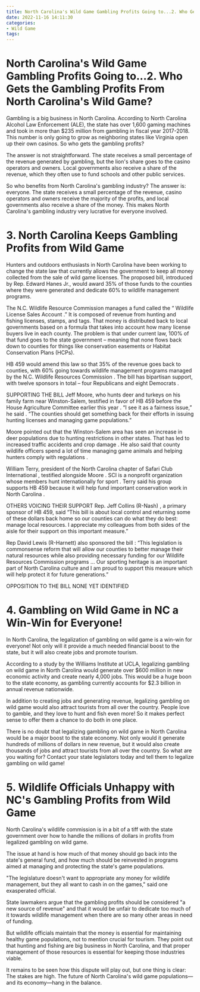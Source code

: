 ```yaml
---
title: North Carolina's Wild Game Gambling Profits Going to...2. Who Gets the Gambling Profits From North Carolina's Wild Game
date: 2022-11-16 14:11:30
categories:
- Wild Game
tags:
---
```



#  North Carolina's Wild Game Gambling Profits Going to...2. Who Gets the Gambling Profits From North Carolina's Wild Game?

Gambling is a big business in North Carolina. According to North Carolina Alcohol Law Enforcement (ALE), the state has over 1,600 gaming machines and took in more than $235 million from gambling in fiscal year 2017-2018. This number is only going to grow as neighboring states like Virginia open up their own casinos. So who gets the gambling profits?

The answer is not straightforward. The state receives a small percentage of the revenue generated by gambling, but the lion's share goes to the casino operators and owners. Local governments also receive a share of the revenue, which they often use to fund schools and other public services.

So who benefits from North Carolina's gambling industry? The answer is: everyone. The state receives a small percentage of the revenue, casino operators and owners receive the majority of the profits, and local governments also receive a share of the money. This makes North Carolina's gambling industry very lucrative for everyone involved.

# 3. North Carolina Keeps Gambling Profits from Wild Game 

Hunters and outdoors enthusiasts in North Carolina have been working to change the state law that currently allows the government to keep all money collected from the sale of wild game licenses. The proposed bill, introduced by Rep. Edward Hanes Jr., would award 35% of those funds to the counties where they were generated and dedicate 60% to wildlife management programs.

The N.C. Wildlife Resource Commission manages a fund called the “ Wildlife License Sales Account .” It is composed of revenue from hunting and fishing licenses, stamps, and tags. That money is distributed back to local governments based on a formula that takes into account how many license buyers live in each county. The problem is that under current law, 100% of that fund goes to the state government – meaning that none flows back down to counties for things like conservation easements or Habitat Conservation Plans (HCPs). 

HB 459 would amend this law so that 35% of the revenue goes back to counties, with 60% going towards wildlife management programs managed by the N.C. Wildlife Resources Commission . The bill has bipartisan support, with twelve sponsors in total – four Republicans and eight Democrats . 

 SUPPORTING THE BILL 
Jeff Moore, who hunts deer and turkeys on his family farm near Winston-Salem, testified in favor of HB 459 before the House Agriculture Committee earlier this year . “I see it as a fairness issue,” he said . “The counties should get something back for their efforts in issuing hunting licenses and managing game populations.” 

Moore pointed out that the Winston-Salem area has seen an increase in deer populations due to hunting restrictions in other states. That has led to increased traffic accidents and crop damage . He also said that county wildlife officers spend a lot of time managing game animals and helping hunters comply with regulations . 

William Terry, president of the North Carolina chapter of Safari Club International , testified alongside Moore . SCI is a nonprofit organization whose members hunt internationally for sport . Terry said his group supports HB 459 because it will help fund important conservation work in North Carolina . 

OTHERS VOICING THEIR SUPPORT 
Rep. Jeff Collins (R-Nash) , a primary sponsor of HB 459, said “This bill is about local control and returning some of these dollars back home so our counties can do what they do best: manage local resources. I appreciate my colleagues from both sides of the aisle for their support on this important measure.” 

Rep David Lewis (R-Harnett) also sponsored the bill : “This legislation is commonsense reform that will allow our counties to better manage their natural resources while also providing necessary funding for our Wildlife Resources Commission programs … Our sporting heritage is an important part of North Carolina culture and I am proud to support this measure which will help protect it for future generations.” 

 OPPOSITION TO THE BILL 
NONE YET IDENTIFIED

# 4. Gambling on Wild Game in NC a Win-Win for Everyone!

In North Carolina, the legalization of gambling on wild game is a win-win for everyone! Not only will it provide a much needed financial boost to the state, but it will also create jobs and promote tourism.

According to a study by the Williams Institute at UCLA, legalizing gambling on wild game in North Carolina would generate over $600 million in new economic activity and create nearly 4,000 jobs. This would be a huge boon to the state economy, as gambling currently accounts for $2.3 billion in annual revenue nationwide.

In addition to creating jobs and generating revenue, legalizing gambling on wild game would also attract tourists from all over the country. People love to gamble, and they love to hunt and fish even more! So it makes perfect sense to offer them a chance to do both in one place.

There is no doubt that legalizing gambling on wild game in North Carolina would be a major boost to the state economy. Not only would it generate hundreds of millions of dollars in new revenue, but it would also create thousands of jobs and attract tourists from all over the country. So what are you waiting for? Contact your state legislators today and tell them to legalize gambling on wild game!

# 5. Wildlife Officials Unhappy with NC's Gambling Profits from Wild Game

North Carolina's wildlife commission is in a bit of a tiff with the state government over how to handle the millions of dollars in profits from legalized gambling on wild game.

The issue at hand is how much of that money should go back into the state's general fund, and how much should be reinvested in programs aimed at managing and protecting the state's game populations.

"The legislature doesn't want to appropriate any money for wildlife management, but they all want to cash in on the games," said one exasperated official.

State lawmakers argue that the gambling profits should be considered "a new source of revenue" and that it would be unfair to dedicate too much of it towards wildlife management when there are so many other areas in need of funding.

But wildlife officials maintain that the money is essential for maintaining healthy game populations, not to mention crucial for tourism. They point out that hunting and fishing are big business in North Carolina, and that proper management of those resources is essential for keeping those industries viable.

It remains to be seen how this dispute will play out, but one thing is clear: The stakes are high. The future of North Carolina's wild game populations—and its economy—hang in the balance.